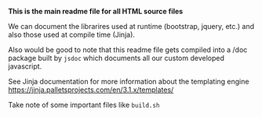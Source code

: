 **This is the main readme file for all HTML source files**

We can document the librarires used at runtime (bootstrap, jquery, etc.) and also those used at compile time (Jinja). 

Also would be good to note that this readme file gets compiled into a /doc package built by `jsdoc` which documents all our custom developed javascript.

See Jinja documentation for more information about the templating engine
https://jinja.palletsprojects.com/en/3.1.x/templates/

Take note of some important files like `build.sh`